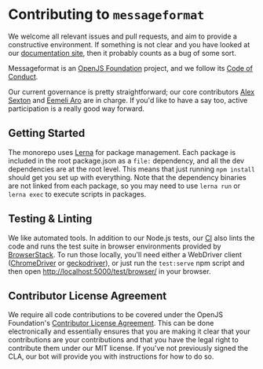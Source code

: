 # Contributing to `messageformat`

We welcome all relevant issues and pull requests, and aim to provide a constructive environment. If something is not clear and you have looked at our [documentation site](https://messageformat.github.io/), then it probably counts as a bug of some sort.

Messageformat is an [OpenJS Foundation](https://openjsf.org) project, and we follow its [Code of Conduct](https://github.com/openjs-foundation/cross-project-council/blob/master/CODE_OF_CONDUCT.md).

Our current governance is pretty straightforward; our core contributors [Alex Sexton](https://github.com/SlexAxton) and [Eemeli Aro](https://github.com/eemeli) are in charge. If you'd like to have a say too, active participation is a really good way forward.

## Getting Started

The monorepo uses [Lerna](https://lerna.js.org/) for package management. Each package is included in the root package.json as a `file:` dependency, and all the dev dependencies are at the root level. This means that just running `npm install` should get you set up with everything. Note that the dependency binaries are not linked from each package, so you may need to use `lerna run` or `lerna exec` to execute scripts in packages.

## Testing & Linting

We like automated tools. In addition to our Node.js tests, our [CI](https://travis-ci.org/messageformat/messageformat) also lints the code and runs the test suite in browser environments provided by [BrowserStack](https://www.browserstack.com/open-source). To run those locally, you'll need either a WebDriver client ([ChromeDriver](https://chromedriver.chromium.org) or [geckodriver](https://firefox-source-docs.mozilla.org/testing/geckodriver/)), or just run the `test:serve` npm script and then open <http://localhost:5000/test/browser/> in your browser.

## Contributor License Agreement

We require all code contributions to be covered under the OpenJS Foundation's [Contributor License Agreement](https://cla.js.foundation/messageformat/messageformat). This can be done electronically and essentially ensures that you are making it clear that your contributions are your contributions and that you have the legal right to contribute them under our MIT license. If you've not previously signed the CLA, our bot will provide you with instructions for how to do so.
